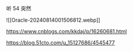 # 

听 54 突然

![[Oracle-20240814001506812.webp]]


https://www.cnblogs.com/kkdaj/p/16260681.html

https://blog.51cto.com/u_15127686/4545477



